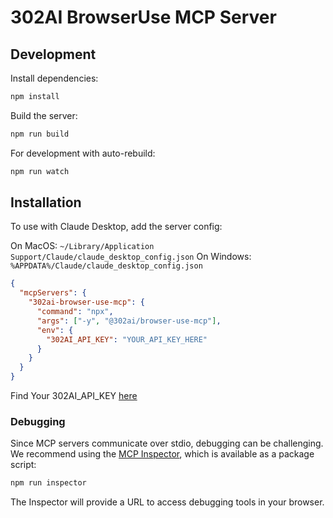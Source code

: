 # 302AI BrowserUse MCP Server

## Development

Install dependencies:

```bash
npm install
```

Build the server:

```bash
npm run build
```

For development with auto-rebuild:

```bash
npm run watch
```

## Installation

To use with Claude Desktop, add the server config:

On MacOS: `~/Library/Application Support/Claude/claude_desktop_config.json`
On Windows: `%APPDATA%/Claude/claude_desktop_config.json`

```json
{
  "mcpServers": {
    "302ai-browser-use-mcp": {
      "command": "npx",
      "args": ["-y", "@302ai/browser-use-mcp"],
      "env": {
        "302AI_API_KEY": "YOUR_API_KEY_HERE"
      }
    }
  }
}
```

Find Your 302AI_API_KEY [here](https://dash.302.ai/apis/list)

### Debugging

Since MCP servers communicate over stdio, debugging can be challenging. We recommend using the [MCP Inspector](https://github.com/modelcontextprotocol/inspector), which is available as a package script:

```bash
npm run inspector
```

The Inspector will provide a URL to access debugging tools in your browser.